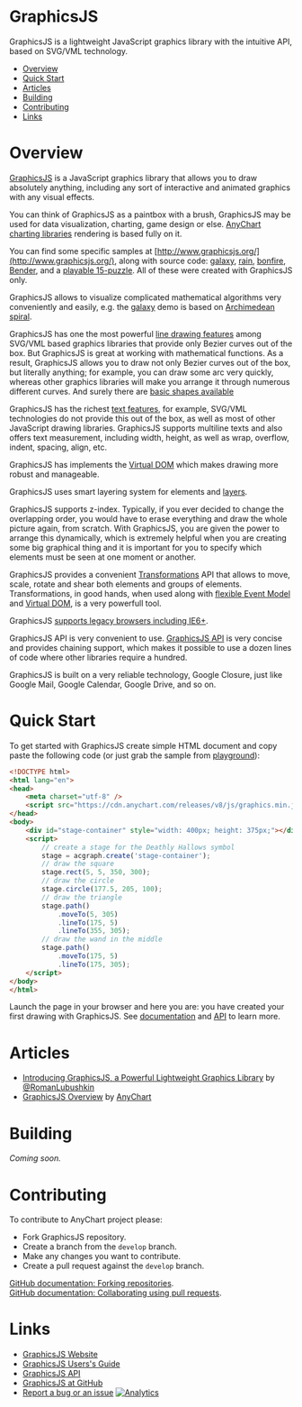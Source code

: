 # GraphicsJS
GraphicsJS is a lightweight JavaScript graphics library with the intuitive API, based on SVG/VML technology.

* [Overview](#overview)
* [Quick Start](#quick-start)
* [Articles](#articles)
* [Building](#building)
* [Contributing](#contributing)
* [Links](#articles)

# Overview

[GraphicsJS](http://www.graphicsjs.org/) is a JavaScript graphics library that allows you to draw absolutely anything, including any sort of interactive and animated graphics with any visual effects.

You can think of GraphicsJS as a paintbox with a brush, GraphicsJS may be used for data visualization, charting, game design or else. [AnyChart charting libraries](https://www.anychart.com/) rendering is based fully on it.

You can find some specific samples at [http://www.graphicsjs.org/](http://www.graphicsjs.org/), along with source code: [galaxy](https://playground.anychart.com/gallery/latest/Graphics/Galaxy-plain), [rain](https://playground.anychart.com/gallery/latest/Graphics/Rain-plain), [bonfire](https://playground.anychart.com/gallery/latest/Graphics/Bonfire-plain), [Bender](https://playground.anychart.com/gallery/latest/Graphics/Bender-plain), and a [playable 15-puzzle](https://playground.anychart.com/gallery/latest/Graphics/Puzzle_15-plain). All of these were created with GraphicsJS only.

GraphicsJS allows to visualize complicated mathematical algorithms very conveniently and easily, e.g. the [galaxy](https://playground.anychart.com/gallery/latest/Graphics/Galaxy-plain) demo is based on [Archimedean spiral](https://en.wikipedia.org/wiki/Archimedean_spiral).

GraphicsJS has one the most powerful [line drawing features](https://docs.anychart.com/Graphics/Paths) among SVG/VML based graphics libraries that provide only Bezier curves out of the box. But GraphicsJS is great at working with mathematical functions. As a result, GraphicsJS allows you to draw not only Bezier curves out of the box, but literally anything; for example, you can draw some arc very quickly, whereas other graphics libraries will make you arrange it through numerous different curves. And surely there are [basic shapes available](https://docs.anychart.com/Graphics/Shapes)

GraphicsJS has the richest [text features](https://docs.anychart.com/Graphics/Text_and_Fonts), for example, SVG/VML technologies do not provide this out of the box, as well as most of other JavaScript drawing libraries. GraphicsJS supports multiline texts and also offers text measurement, including width, height, as well as wrap, overflow, indent, spacing, align, etc.

GraphicsJS has implements the [Virtual DOM](https://docs.anychart.com/Graphics/Virtual_DOM) which makes drawing more robust and manageable.

GraphicsJS uses smart layering system for elements and [layers](https://docs.anychart.com/Graphics/Layers).

GraphicsJS supports z-index. Typically, if you ever decided to change the overlapping order, you would have to erase everything and draw the whole picture again, from scratch. With GraphicsJS, you are given the power to arrange this dynamically, which is extremely helpful when you are creating some big graphical thing and it is important for you to specify which elements must be seen at one moment or another.

GraphicsJS provides a convenient [Transformations](https://docs.anychart.com/Graphics/Transformations) API that allows to move, scale, rotate and shear both elements and groups of elements. Transformations, in good hands, when used along with [flexible Event Model](https://docs.anychart.com/Graphics/Events) and [Virtual DOM](https://docs.anychart.com/Graphics/Virtual_DOM), is a very powerfull tool.

GraphicsJS [supports legacy browsers including IE6+](https://docs.anychart.com/Graphics/Browser_Support). 

GraphicsJS API is very convenient to use. [GraphicsJS API](https://api.anychart.com/latest/anychart.graphics) is very concise and provides chaining support, which makes it possible to use a dozen lines of code where other libraries require a hundred.

GraphicsJS is built on a very reliable technology, Google Closure, just like Google Mail, Google Calendar, Google Drive, and so on.

# Quick Start

To get started with GraphicsJS create simple HTML document and copy paste the following code (or just grab the sample from [playground](https://playground.anychart.com/docs/7.14.0/samples/GFX_quick_start-plain)):

```html
<!DOCTYPE html>
<html lang="en">
<head>
	<meta charset="utf-8" />
	<script src="https://cdn.anychart.com/releases/v8/js/graphics.min.js"></script>
</head>
<body>
	<div id="stage-container" style="width: 400px; height: 375px;"></div>
	<script>
		// create a stage for the Deathly Hallows symbol
        stage = acgraph.create('stage-container');
        // draw the square
        stage.rect(5, 5, 350, 300);
        // draw the circle
        stage.circle(177.5, 205, 100);
        // draw the triangle
        stage.path()
            .moveTo(5, 305)
            .lineTo(175, 5)
            .lineTo(355, 305);
        // draw the wand in the middle
        stage.path()
            .moveTo(175, 5)
            .lineTo(175, 305);
	</script>
</body>
</html>
```

Launch the page in your browser and here you are: you have created your first drawing with GraphicsJS. See [documentation](https://docs.anychart.com/Graphics/Basics) and [API](https://api.anychart.com/latest/anychart.graphics) to learn more.

# Articles
- [Introducing GraphicsJS, a Powerful Lightweight Graphics Library](https://www.sitepoint.com/introducing-graphicsjs-a-powerful-lightweight-graphics-library/) by [@RomanLubushkin](https://github.com/RomanLubushkin)
- [GraphicsJS Overview](https://docs.anychart.com/Graphics/Overview) by [AnyChart](https://www.anychart.com/)

# Building

*Coming soon.*

# Contributing

To contribute to AnyChart project please:

* Fork GraphicsJS repository.
* Create a branch from the `develop` branch.
* Make any changes you want to contribute.
* Create a pull request against the `develop` branch.

[GitHub documentation: Forking repositories](https://help.github.com/articles/fork-a-repo/).  
[GitHub documentation: Collaborating using pull requests](https://help.github.com/categories/collaborating-with-issues-and-pull-requests/).

# Links
- [GraphicsJS  Website](http://www.graphicsjs.org/)
- [GraphicsJS Users's Guide](https://docs.anychart.com/Graphics/Basics)
- [GraphicsJS API](https://api.anychart.com/latest/anychart.graphics)
- [GraphicsJS at GitHub](https://github.com/anychart/graphicsjs)
- [Report a bug or an issue](https://github.com/anychart/graphicsjs/issues)
[![Analytics](https://ga-beacon.appspot.com/UA-228820-4/GraphicsJS?pixel&useReferer)](https://github.com/igrigorik/ga-beacon)
